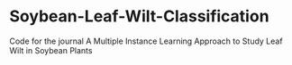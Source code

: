 # Soybean-Leaf-Wilt-Classification

Code for the journal A Multiple Instance Learning Approach to Study Leaf Wilt in Soybean Plants
